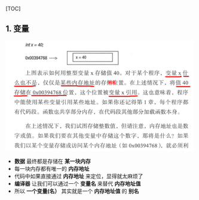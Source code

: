 [TOC]



## 1. 变量

![](01.png)

- **数据** 最终都是存储在 **某一块内存**
- 每一块内存都有唯一的 **内存地址**
- 代码中如果直接通过 **内存地址** 来定位，显得就太麻烦了
- **编译器** 让我们可以通过一个 **变量名** 来替代 **内存地址值**
- 所以 **一个变量(名）** 其实就是一个 **内存地址值** 的 **别名**



